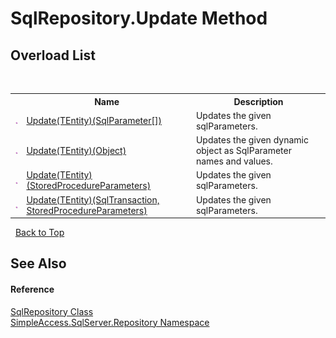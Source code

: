 # SqlRepository.Update Method 
 


## Overload List
&nbsp;<table><tr><th></th><th>Name</th><th>Description</th></tr><tr><td>![Public method](media/pubmethod.gif "Public method")</td><td><a href="4e7cc20a-1b3d-35e7-21c1-65516763ccff">Update(TEntity)(SqlParameter[])</a></td><td>
Updates the given sqlParameters.</td></tr><tr><td>![Public method](media/pubmethod.gif "Public method")</td><td><a href="37634116-d6e7-5b0f-1c87-a04f7d4a78f6">Update(TEntity)(Object)</a></td><td>
Updates the given dynamic object as SqlParameter names and values.</td></tr><tr><td>![Public method](media/pubmethod.gif "Public method")</td><td><a href="7232a8bb-6f84-cfcf-2963-ed4ceefe6274">Update(TEntity)(StoredProcedureParameters)</a></td><td>
Updates the given sqlParameters.</td></tr><tr><td>![Public method](media/pubmethod.gif "Public method")</td><td><a href="eb553a24-6a8d-2dca-a638-6f1e36b87544">Update(TEntity)(SqlTransaction, StoredProcedureParameters)</a></td><td>
Updates the given sqlParameters.</td></tr></table>&nbsp;
<a href="#sqlrepository.update-method">Back to Top</a>

## See Also


#### Reference
<a href="0ff2b0ef-5784-3948-375a-e5aebc484660">SqlRepository Class</a><br /><a href="7ca62ec4-9e1e-7797-72d1-08cdad8b8511">SimpleAccess.SqlServer.Repository Namespace</a><br />